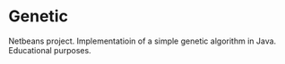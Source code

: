 # Genetic

Netbeans project. Implementatioin of a simple genetic algorithm in Java. Educational purposes.

